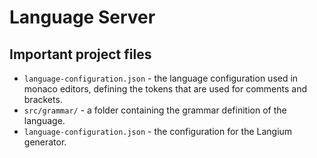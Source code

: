 # Language Server

## Important project files

- `language-configuration.json` - the language configuration used in monaco editors, defining the tokens that are used for comments and brackets.
- `src/grammar/` - a folder containing the grammar definition of the language.
- `language-configuration.json` - the configuration for the Langium generator.
